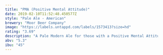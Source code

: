 ```yaml
---
title: "PMA (Positive Mental Attitude)"
date: 2019-02-10T11:52:48.450577Z
style: "Pale Ale - American"
brewery: "Moor Beer Company"
image: "https://labels.untappd.com/labels/1573413?size=hd"
rating: "3.69"
description: "A Pale Modern Ale for those with a Positive Mental Attitude.  Brewed in support of Hardcore Hits Cancer."
abv: "5.3"
ibu: "45"
---
```

